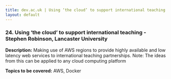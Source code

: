 ```yaml
---
title: dev.ac.uk | Using ‘the cloud’ to support international teaching | Stephen Robinson, Lancaster University
layout: default
---
```


### 24. Using ‘the cloud’ to support international teaching - Stephen Robinson, Lancaster University

**Description:** Making use of AWS regions to provide highly available and low latency web services to international teaching partnerships. Note: The ideas from this can be applied to any cloud computing platform

**Topics to be covered:** AWS, Docker

